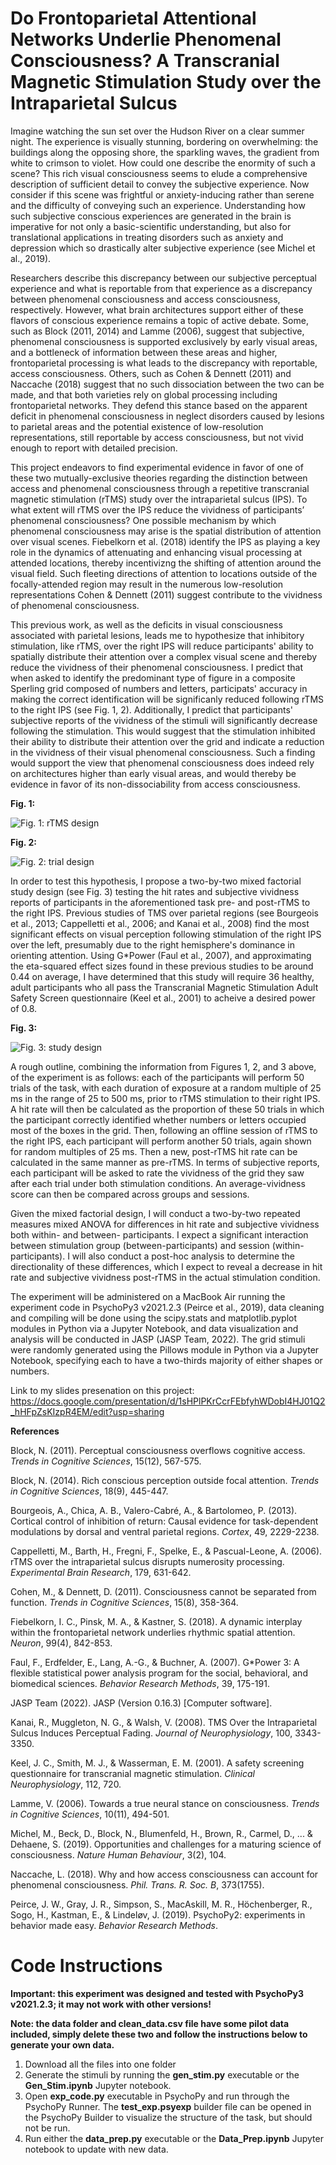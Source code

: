 # Do Frontoparietal Attentional Networks Underlie Phenomenal Consciousness? A Transcranial Magnetic Stimulation Study over the Intraparietal Sulcus

Imagine watching the sun set over the Hudson River on a clear summer night. The experience is visually stunning, bordering on overwhelming: the buildings along the opposing shore, the sparkling waves, the gradient from white to crimson to violet. How could one describe the enormity of such a scene? This rich visual consciousness seems to elude a comprehensive description of sufficient detail to convey the subjective experience. Now consider if this scene was frightful or anxiety-inducing rather than serene and the difficulty of conveying such an experience. Understanding how such subjective conscious experiences are generated in the brain is imperative for not only a basic-scientific understanding, but also for translational applications in treating disorders such as anxiety and depression which so drastically alter subjective experience (see Michel et al., 2019).

Researchers describe this discrepancy between our subjective perceptual experience and what is reportable from that experience as a discrepancy between phenomenal consciousness and access consciousness, respectively. However, what brain architectures support either of these flavors of conscious experience remains a topic of active debate. Some, such as Block (2011, 2014) and Lamme (2006), suggest that subjective, phenomenal consciousness is supported exclusively by early visual areas, and a bottleneck of information between these areas and higher, frontoparietal processing is what leads to the discrepancy with reportable, access consciousness. Others, such as Cohen & Dennett (2011) and Naccache (2018) suggest that no such dissociation between the two can be made, and that both varieties rely on global processing including frontoparietal networks. They defend this stance based on the apparent deficit in phenomenal consciousness in neglect disorders caused by lesions to parietal areas and the potential existence of low-resolution representations, still reportable by access consciousness, but not vivid enough to report with detailed precision.

This project endeavors to find experimental evidence in favor of one of these two mutually-exclusive theories regarding the distinction between access and phenomenal consciousness through a repetitive transcranial magnetic stimulation (rTMS) study over the intraparietal sulcus (IPS). To what extent will rTMS over the IPS reduce the vividness of participants’ phenomenal consciousness? One possible mechanism by which phenomenal consciousness may arise is the spatial distribution of attention over visual scenes. Fiebelkorn et al. (2018) identify the IPS as playing a key role in the dynamics of attenuating and enhancing visual processing at attended locations, thereby incentivizng the shifting of attention around the visual field. Such fleeting directions of attention to locations outside of the focally-attended region may result in the numerous low-resolution representations Cohen & Dennett (2011) suggest contribute to the vividness of phenomenal consciousness. 

This previous work, as well as the deficits in visual consciousness associated with parietal lesions, leads me to hypothesize that inhibitory stimulation, like rTMS, over the right IPS will reduce participants' ability to spatially distribute their attention over a complex visual scene and thereby reduce the vividness of their phenomenal consciousness. I predict that when asked to identify the predominant type of figure in a composite Sperling grid composed of numbers and letters, participats' accuracy in making the correct identification will be significanly reduced following rTMS to the right IPS (see Fig. 1, 2). Additionally, I predict that participants' subjective reports of the vividness of the stimuli will significantly decrease following the stimulation. This would suggest that the stimulation inhibited their ability to distribute their attention over the grid and indicate a reduction in the vividness of their visual phenomenal consciousness. Such a finding would support the view that phenomenal consciousness does indeed rely on architectures higher than early visual areas, and would thereby be evidence in favor of its non-dissociability from access consciousness.

**Fig. 1:**

![Fig. 1: rTMS design](https://github.com/sjh2208/GSP_Paris_Project/blob/main/rtms_design.png?raw=true)

**Fig. 2:**

![Fig. 2: trial design](https://github.com/sjh2208/GSP_Paris_Project/blob/main/trial_design.png?raw=true)

In order to test this hypothesis, I propose a two-by-two mixed factorial study design (see Fig. 3) testing the hit rates and subjective vividness reports of participants in the aforementioned task pre- and post-rTMS to the right IPS. Previous studies of TMS over parietal regions (see Bourgeois et al., 2013; Cappelletti et al., 2006; and Kanai et al., 2008) find the most significant effects on visual perception following stimulation of the right IPS over the left, presumably due to the right hemisphere's dominance in orienting attention. Using G\*Power (Faul et al., 2007), and approximating the eta-squared effect sizes found in these previous studies to be around 0.44 on average, I have determined that this study will require 36 healthy, adult participants who all pass the Transcranial Magnetic Stimulation Adult Safety Screen questionnaire (Keel et al., 2001) to acheive a desired power of 0.8.

**Fig. 3:**

![Fig. 3: study design](https://github.com/sjh2208/GSP_Paris_Project/blob/main/study_design.png?raw=true)

A rough outline, combining the information from Figures 1, 2, and 3 above, of the experiment is as follows: each of the participants will perform 50 trials of the task, with each duration of exposure at a random multiple of 25 ms in the range of 25 to 500 ms, prior to rTMS stimulation to their right IPS. A hit rate will then be calculated as the proportion of these 50 trials in which the participant correctly identified whether numbers or letters occupied most of the boxes in the grid. Then, following an offline session of rTMS to the right IPS, each participant will perform another 50 trials, again shown for random multiples of 25 ms. Then a new, post-rTMS hit rate can be calculated in the same manner as pre-rTMS. In terms of subjective reports, each participant will be asked to rate the vividness of the grid they saw after each trial under both stimulation conditions. An average-vividness score can then be compared across groups and sessions. 

Given the mixed factorial design, I will conduct a two-by-two repeated measures mixed ANOVA for differences in hit rate and subjective vividness both within- and between- participants. I expect a significant interaction between stimulation group (between-participants) and session (within-participants). I will also conduct a post-hoc analysis to determine the directionality of these differences, which I expect to reveal a decrease in hit rate and subjective vividness post-rTMS in the actual stimulation condition.

The experiment will be administered on a MacBook Air running the experiment code in PsychoPy3 v2021.2.3 (Peirce et al., 2019), data cleaning and compiling will be done using the scipy.stats and matplotlib.pyplot modules in Python via a Jupyter Notebook, and data visualization and analysis will be conducted in JASP (JASP Team, 2022). The grid stimuli were randomly generated using the Pillows module in Python via a Jupyter Notebook, specifying each to have a two-thirds majority of either shapes or numbers.

Link to my slides presenation on this project: https://docs.google.com/presentation/d/1sHPlPKrCcrFEbfyhWDobI4HJ01Q2_hHFpZsKIzpR4EM/edit?usp=sharing


**References**

Block, N. (2011). Perceptual consciousness overflows cognitive access. _Trends in Cognitive Sciences_, 15(12), 567-575.

Block, N. (2014). Rich conscious perception outside focal attention. _Trends in Cognitive Sciences_, 18(9), 445-447.

Bourgeois, A., Chica, A. B., Valero-Cabré, A., & Bartolomeo, P. (2013). Cortical control of inhibition of return: Causal evidence for task-dependent modulations by dorsal and ventral parietal regions. _Cortex_, 49, 2229-2238.

Cappelletti, M., Barth, H., Fregni, F., Spelke, E., & Pascual-Leone, A. (2006). rTMS over the intraparietal sulcus disrupts numerosity processing. _Experimental Brain Research_, 179, 631-642.

Cohen, M., & Dennett, D. (2011). Consciousness cannot be separated from function. _Trends in Cognitive Sciences_, 15(8), 358-364.

Fiebelkorn, I. C., Pinsk, M. A., & Kastner, S. (2018). A dynamic interplay within the frontoparietal network underlies rhythmic spatial attention. _Neuron_, 99(4), 842-853.

Faul, F., Erdfelder, E., Lang, A.-G., & Buchner, A. (2007). G\*Power 3: A flexible statistical power analysis program for the social, behavioral, and biomedical sciences. _Behavior Research Methods_, 39, 175-191.

JASP Team (2022). JASP (Version 0.16.3) \[Computer software\].

Kanai, R., Muggleton, N. G., & Walsh, V. (2008). TMS Over the Intraparietal Sulcus Induces Perceptual Fading. _Journal of Neurophysiology_, 100, 3343-3350.

Keel, J. C., Smith, M. J., & Wasserman, E. M. (2001). A safety screening questionnaire for transcranial magnetic stimulation. _Clinical Neurophysiology_, 112, 720.

Lamme, V. (2006). Towards a true neural stance on consciousness. _Trends in Cognitive Sciences_, 10(11), 494-501.

Michel, M., Beck, D., Block, N., Blumenfeld, H., Brown, R., Carmel, D., ... & Dehaene, S. (2019). Opportunities and challenges for a maturing science of consciousness. _Nature Human Behaviour_, 3(2), 104.

Naccache, L. (2018). Why and how access consciousness can account for phenomenal consciousness. _Phil. Trans. R. Soc. B_, 373(1755).

Peirce, J. W., Gray, J. R., Simpson, S., MacAskill, M. R., Höchenberger, R., Sogo, H., Kastman, E., & Lindeløv, J. (2019). PsychoPy2: experiments in behavior made easy. _Behavior Research Methods_.


# Code Instructions

**Important: this experiment was designed and tested with PsychoPy3 v2021.2.3; it may not work with other versions!**

**Note: the data folder and clean_data.csv file have some pilot data included, simply delete these two and follow the instructions below to generate your own data.**

1. Download all the files into one folder
2. Generate the stimuli by running the **gen_stim.py** executable or the **Gen_Stim.ipynb** Jupyter notebook.
3. Open **exp_code.py** executable in PsychoPy and run through the PsychoPy Runner. The **test_exp.psyexp** builder file can be opened in the PsychoPy Builder to visualize the structure of the task, but should not be run.
4. Run either the **data_prep.py** executable or the **Data_Prep.ipynb** Jupyter notebook to update with new data.

